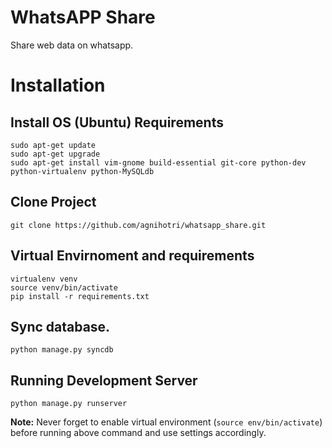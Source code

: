 WhatsAPP Share
==================================

Share web data on whatsapp.

# Installation

## Install OS (Ubuntu) Requirements

    sudo apt-get update
    sudo apt-get upgrade
    sudo apt-get install vim-gnome build-essential git-core python-dev python-virtualenv python-MySQLdb

## Clone Project

    git clone https://github.com/agnihotri/whatsapp_share.git

## Virtual Envirnoment and requirements

    virtualenv venv
    source venv/bin/activate
    pip install -r requirements.txt

## Sync database.

    python manage.py syncdb

## Running Development Server

    python manage.py runserver

**Note:** Never forget to enable virtual environment (`source env/bin/activate`) before running above command and use settings accordingly.
